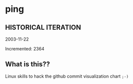 # ping

## HISTORICAL ITERATION
2003-11-22

Incremented: 2364

## What is this?? 
Linux skills to hack the github commit visualization chart `;-)`
